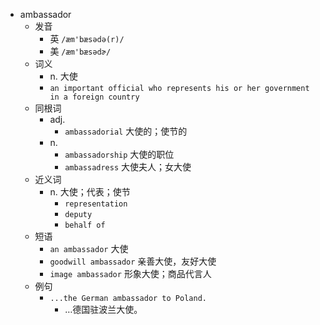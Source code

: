 - ambassador
  - 发音
    - 英 `/æm'bæsədə(r)/`
    - 美 `/æm'bæsədɚ/`
  - 词义
    - n. 大使
    - `an important official who represents his or her government in a foreign country`
  - 同根词
    - adj.
      - `ambassadorial` 大使的；使节的
    - n.
      - `ambassadorship` 大使的职位
      - `ambassadress` 大使夫人；女大使
  - 近义词
    - n. 大使；代表；使节
      - `representation`
      - `deputy`
      - `behalf of`
  - 短语
    - `an ambassador` 大使 
    - `goodwill ambassador` 亲善大使，友好大使 
    - `image ambassador` 形象大使；商品代言人 
  - 例句
    - `...the German ambassador to Poland.`
      - …德国驻波兰大使。

